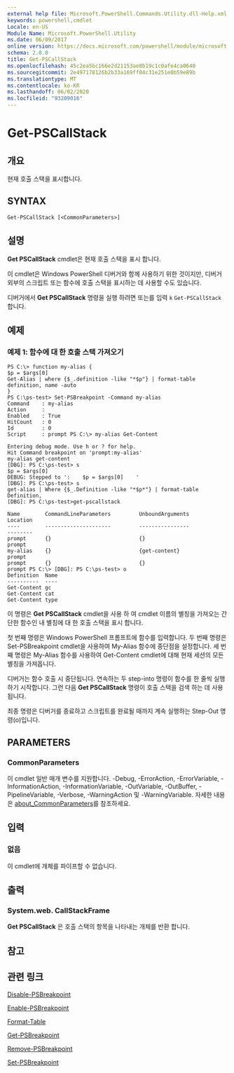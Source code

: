 ```yaml
---
external help file: Microsoft.PowerShell.Commands.Utility.dll-Help.xml
keywords: powershell,cmdlet
Locale: en-US
Module Name: Microsoft.PowerShell.Utility
ms.date: 06/09/2017
online version: https://docs.microsoft.com/powershell/module/microsoft.powershell.utility/get-pscallstack?view=powershell-5.1&WT.mc_id=ps-gethelp
schema: 2.0.0
title: Get-PSCallStack
ms.openlocfilehash: 45c2ea5bc166e2d21153ae8b19c1c0afe4ca0640
ms.sourcegitcommit: 2e497178126b2b33a169ff04c31e251e0b59e89b
ms.translationtype: MT
ms.contentlocale: ko-KR
ms.lasthandoff: 06/02/2020
ms.locfileid: "93209016"
---
```

# Get-PSCallStack

## 개요
현재 호출 스택을 표시합니다.

## SYNTAX

```
Get-PSCallStack [<CommonParameters>]
```

## 설명
**Get PSCallStack** cmdlet은 현재 호출 스택을 표시 합니다.

이 cmdlet은 Windows PowerShell 디버거와 함께 사용하기 위한 것이지만, 디버거 외부의 스크립트 또는 함수에 호출 스택을 표시하는 데 사용할 수도 있습니다.

디버거에서 **Get PSCallStack** 명령을 실행 하려면 또는를 입력 `k` `Get-PSCallStack` 합니다.

## 예제

### 예제 1: 함수에 대 한 호출 스택 가져오기

```
PS C:\> function my-alias {
$p = $args[0]
Get-Alias | where {$_.definition -like "*$p"} | format-table definition, name -auto
}
PS C:\ps-test> Set-PSBreakpoint -Command my-alias
Command    : my-alias
Action     :
Enabled    : True
HitCount   : 0
Id         : 0
Script     : prompt PS C:\> my-alias Get-Content

Entering debug mode. Use h or ? for help.
Hit Command breakpoint on 'prompt:my-alias'
my-alias get-content
[DBG]: PS C:\ps-test> s
$p = $args[0]
DEBUG: Stepped to ':    $p = $args[0]    '
[DBG]: PS C:\ps-test> s
get-alias | Where {$_.Definition -like "*$p*"} | format-table Definition,
[DBG]: PS C:\ps-test>get-pscallstack

Name        CommandLineParameters         UnboundArguments              Location
----        ---------------------         ----------------              --------
prompt      {}                            {}                            prompt
my-alias    {}                            {get-content}                 prompt
prompt      {}                            {}                            prompt PS C:\> [DBG]: PS C:\ps-test> o
Definition  Name
----------  ----
Get-Content gc
Get-Content cat
Get-Content type
```

이 명령은 **Get PSCallStack** cmdlet을 사용 하 여 cmdlet 이름의 별칭을 가져오는 간단한 함수인 내 별칭에 대 한 호출 스택을 표시 합니다.

첫 번째 명령은 Windows PowerShell 프롬프트에 함수를 입력합니다.
두 번째 명령은 Set-PSBreakpoint cmdlet을 사용하여 My-Alias 함수에 중단점을 설정합니다.
세 번째 명령은 My-Alias 함수를 사용하여 Get-Content cmdlet에 대해 현재 세션의 모든 별칭을 가져옵니다.

디버거는 함수 호출 시 중단됩니다.
연속하는 두 step-into 명령이 함수를 한 줄씩 실행하기 시작합니다.
그런 다음 **Get PSCallStack** 명령이 호출 스택을 검색 하는 데 사용 됩니다.

최종 명령은 디버거를 종료하고 스크립트를 완료될 때까지 계속 실행하는 Step-Out 명령(o)입니다.

## PARAMETERS

### CommonParameters
이 cmdlet 일반 매개 변수를 지원합니다. -Debug, -ErrorAction, -ErrorVariable, -InformationAction, -InformationVariable, -OutVariable, -OutBuffer, -PipelineVariable, -Verbose, -WarningAction 및 -WarningVariable. 자세한 내용은 [about_CommonParameters](https://go.microsoft.com/fwlink/?LinkID=113216)를 참조하세요.

## 입력

### 없음
이 cmdlet에 개체를 파이프할 수 없습니다.

## 출력

### System.web. CallStackFrame
**Get PSCallStack** 은 호출 스택의 항목을 나타내는 개체를 반환 합니다.

## 참고

## 관련 링크

[Disable-PSBreakpoint](Disable-PSBreakpoint.md)

[Enable-PSBreakpoint](Enable-PSBreakpoint.md)

[Format-Table](Format-Table.md)

[Get-PSBreakpoint](Get-PSBreakpoint.md)

[Remove-PSBreakpoint](Remove-PSBreakpoint.md)

[Set-PSBreakpoint](Set-PSBreakpoint.md)
